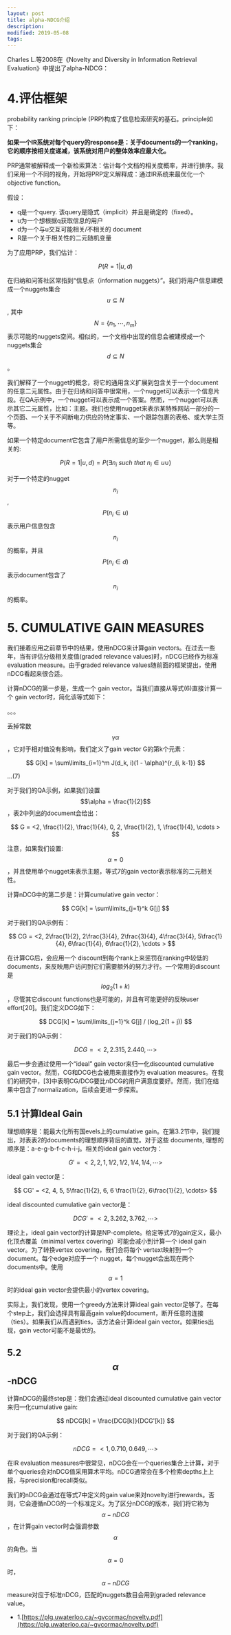 ```yaml
---
layout: post
title: alpha-NDCG介绍
description: 
modified: 2019-05-08
tags: 
---
```



Charles L.等2008在《Novelty and Diversity in Information Retrieval Evaluation》中提出了alpha-NDCG：

# 4.评估框架

probability ranking principle (PRP)构成了信息检索研究的基石。principle如下：

**如果一个IR系统对每个query的response是：关于documents的一个ranking，它的顺序按相关度递减，该系统对用户的整体效率应最大化。**


PRP通常被解释成一个新检索算法：估计每个文档的相关度概率，并进行排序。我们采用一个不同的视角，开始将PRP定义解释成：通过IR系统来最优化一个objective function。

假设：

- q是一个query. 该query是隐式（implicit）并且是确定的（fixed）。
- u为一个想根据q获取信息的用户
- d为一个与u交互可能相关/不相关的 document
- R是一个关于相关性的二元随机变量

为了应用PRP，我们估计：

$$
P(R=1 | u, d)
$$

在归纳和问答社区常指到“信息点（information nuggets）”。我们将用户信息建模成一个nuggets集合$$u \subseteq N$$, 其中$$N = \lbrace n_1, \cdots, n_m \rbrace$$表示可能的nuggets空间。相似的，一个文档中出现的信息会被建模成一个 nuggets集合$$d \subseteq N$$。

我们解释了一个nugget的概念，将它的通用含义扩展到包含关于一个document的任意二元属性。由于在归纳和问答中很常用，一个nugget可以表示一个信息片段。在QA示例中，一个nugget可以表示成一个答案。然而，一个nugget可以表示其它二元属性，比如：主题。我们也使用nugget来表示某特殊网站一部分的一个页面、一个关于不间断电力供应的特定事实、一个跟踪包裹的表格、或大学主页等。

如果一个特定document它包含了用户所需信息的至少一个nugget，那么则是相关的:

$$
P(R = 1|u, d) = P(\exists n_i \ such \ that \ n_i \in u \cup )
$$

对于一个特定的nugget $$n_i$$, $$P(n_i \in u)$$表示用户信息包含$$n_i$$的概率，并且$$P(n_i \in d)$$表示document包含了$$n_i$$的概率。



# 5.  CUMULATIVE GAIN MEASURES

我们接着应用之前章节中的结果，使用nDCG来计算gain vectors。在过去一些年，当有评估分级相关度值(graded relevance values)时，nDCG已经作为标准evaluation measure。由于graded relevance values随前面的框架提出，使用nDCG看起来很合适。

计算nDCG的第一步是，生成一个 gain vector。当我们直接从等式(6)直接计算一个 gain vector时，简化该等式如下：

。。。

丢掉常数$$\gamma \alpha$$，它对于相对值没有影响，我们定义了gain vector G的第k个元素：

$$
G[k] = \sum\limits_{i=1}^m J(d_k, i)(1 - \alpha)^{r_{i, k-1}}
$$

...(7)

对于我们的QA示例，如果我们设置$$\alpha = \frac{1}{2}$$，表2中列出的document会给出：

$$
G = <2, \frac{1}{2}, \frac{1}{4}, 0, 2, \frac{1}{2}, 1, \frac{1}{4}, \cdots >
$$

注意，如果我们设置:$$\alpha = 0$$，并且使用单个nugget来表示主题，等式7的gain vector表示标准的二元相关性。

计算nDCG中的第二步是：计算cumulative gain vector：

$$
CG[k] = \sum\limits_{j=1}^k G[j]
$$

对于我们的QA示例有：

$$
CG = <2, 2\frac{1}{2}, 2\frac{3}{4}, 2\frac{3}{4}, 4\frac{3}{4}, 5\frac{1}{4}, 6\frac{1}{4}, 6\frac{1}{2}, \cdots >
$$

在计算CG后，会应用一个 discount到每个rank上来惩罚在ranking中较低的documents，来反映用户访问到它们需要额外的努力才行。一个常用的discount是$$log_2(1+k)$$，尽管其它discount functions也是可能的，并且有可能更好的反映user effort[20]。我们定义DCG如下：

$$
DCG[k] = \sum\limits_{j=1}^k G[j] / (log_2(1 + j))
$$

对于我们的QA示例：

$$
DCG = <2, 2.315, 2.440, \cdots>
$$

最后一步会通过使用一个“ideal” gain vector来归一化discounted cumulative gain vector。然而，CG和DCG也会被用来直接作为 evaluation measures。在我们的研究中，[3]中表明CG/DCG要比nDCG的用户满意度要好。然而，我们在结果中包含了normalization，后续会更进一步探索。


## 5.1 计算Ideal Gain

理想顺序是：能最大化所有国evels上的cumulative gain。在第3.2节中，我们提出，对表表2的documents的理想顺序背后的直觉。对于这些 documents, 理想的顺序是：a-e-g-b-f-c-h-i-j。相关的ideal gain vector为：

$$
G' = <2, 2, 1, 1/2, 1/2, 1/4, 1/4, \cdots>
$$

ideal gain vector是：

$$
CG' = <2, 4, 5, 5\frac{1}{2}, 6, 6 \frac{1}{2}, 6\frac{1}{2}, \cdots>
$$

ideal discounted cumulative gain vector是：

$$
DCG' = <2, 3.262, 3.762, \cdots>
$$

理论上，ideal gain vector的计算是NP-complete。给定等式7的gain定义，最小化顶点覆盖（minimal vertex covering）可能会减小到计算一个 ideal gain vector。为了转换vertex covering，我们会将每个 vertext映射到一个 document。每个edge对应于一个 nugget，每个nugget会出现在两个 documents中。使用$$\alpha=1$$时的ideal gain vector会提供最小的vertex covering。

实际上，我们发现，使用一个greedy方法来计算ideal gain vector足够了。在每个step上，我们会选择具有最高gain value的document，断开任意的连接（ties）。如果我们从而遇到ties，该方法会计算ideal gain vector。如果ties出现，gain vector可能不是最优的。

## 5.2 $$\alpha$$-nDCG

计算nDCG的最终step是：我们会通过ideal discounted cumulative gain vector来归一化cumulative gain:

$$
nDCG[k] = \frac{DCG[k]}{DCG'[k]}
$$

对于我们的QA示例：

$$
nDCG = <1, 0.710, 0.649, \cdots>
$$

在IR evaluation measures中很常见，nDCG会在一个queries集合上计算，对于单个queries会对nDCG值采用算术平均。nDCG通常会在多个检索depths上上报，与precision和recall类似。

我们的nDCG会通过在等式7中定义的gain value来对novelty进行rewards。否则，它会遵循nDCG的一个标准定义。为了区分nDCG的版本，我们将它称为$$\alpha-nDCG$$，在计算gain vector时会强调参数$$\alpha$$的角色。当$$\alpha=0$$时，$$\alpha-nDCG$$ measure对应于标准nDCG，匹配的nuggets数目会用到graded relevance value。


- 1.[https://plg.uwaterloo.ca/~gvcormac/novelty.pdf](https://plg.uwaterloo.ca/~gvcormac/novelty.pdf)